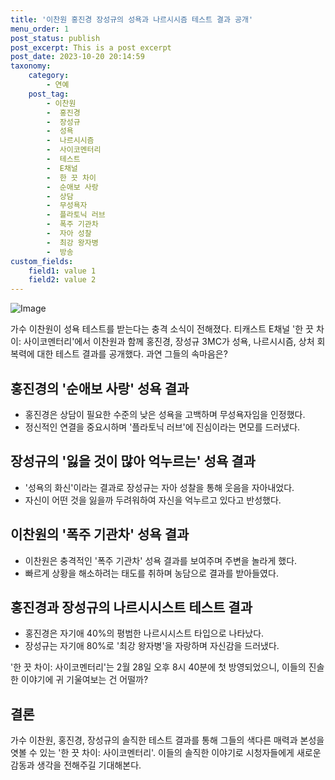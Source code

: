 ```yaml
---
title: '이찬원 홍진경 장성규의 성욕과 나르시시즘 테스트 결과 공개'
menu_order: 1
post_status: publish
post_excerpt: This is a post excerpt
post_date: 2023-10-20 20:14:59
taxonomy:
    category:
        - 연예
    post_tag:
        - 이찬원
        -  홍진경
        -  장성규
        -  성욕
        -  나르시시즘
        -  사이코멘터리
        -  테스트
        -  E채널
        -  한 끗 차이
        -  순애보 사랑
        -  상담
        -  무성욕자
        -  플라토닉 러브
        -  폭주 기관차
        -  자아 성찰
        -  최강 왕자병
        -  방송
custom_fields:
    field1: value 1
    field2: value 2
---
```


![Image](https://ssl.pstatic.net/mimgnews/image/112/2024/02/06/202402061438037437322_20240206143945_01_20240206145301213.jpg?type=w540)


가수 이찬원이 성욕 테스트를 받는다는 충격 소식이 전해졌다. 티캐스트 E채널 '한 끗 차이: 사이코멘터리'에서 이찬원과 함께 홍진경, 장성규 3MC가 성욕, 나르시시즘, 상처 회복력에 대한 테스트 결과를 공개했다. 과연 그들의 속마음은?

## 홍진경의 '순애보 사랑' 성욕 결과
- 홍진경은 상담이 필요한 수준의 낮은 성욕을 고백하며 무성욕자임을 인정했다.
- 정신적인 연결을 중요시하며 '플라토닉 러브'에 진심이라는 면모를 드러냈다.

## 장성규의 '잃을 것이 많아 억누르는' 성욕 결과
- '성욕의 화신'이라는 결과로 장성규는 자아 성찰을 통해 웃음을 자아내었다.
- 자신이 어떤 것을 잃을까 두려워하여 자신을 억누르고 있다고 반성했다.

## 이찬원의 '폭주 기관차' 성욕 결과
- 이찬원은 충격적인 '폭주 기관차' 성욕 결과를 보여주며 주변을 놀라게 했다.
- 빠르게 상황을 해소하려는 태도를 취하며 농담으로 결과를 받아들였다.

## 홍진경과 장성규의 나르시시스트 테스트 결과
- 홍진경은 자기애 40%의 평범한 나르시시스트 타입으로 나타났다.
- 장성규는 자기애 80%로 '최강 왕자병'을 자랑하며 자신감을 드러냈다.

'한 끗 차이: 사이코멘터리'는 2월 28일 오후 8시 40분에 첫 방영되었으니, 이들의 진솔한 이야기에 귀 기울여보는 건 어떨까?

## 결론
가수 이찬원, 홍진경, 장성규의 솔직한 테스트 결과를 통해 그들의 색다른 매력과 본성을 엿볼 수 있는 '한 끗 차이: 사이코멘터리'. 이들의 솔직한 이야기로 시청자들에게 새로운 감동과 생각을 전해주길 기대해본다.
